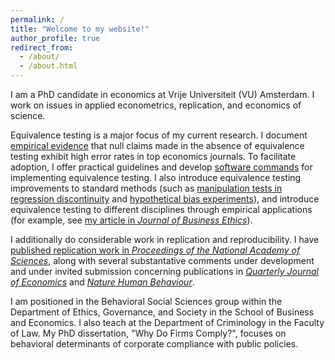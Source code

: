 ```yaml
---
permalink: /
title: "Welcome to my website!"
author_profile: true
redirect_from: 
  - /about/
  - /about.html
---
```


I am a PhD candidate in economics at Vrije Universiteit (VU) Amsterdam. I work on issues in applied econometrics, replication, and economics of science. 

Equivalence testing is a major focus of my current research. I document [empirical evidence](https://jack-fitzgerald.github.io/files/The_Need_for_Equivalence_Testing_in_Economics.pdf) that null claims made in the absence of equivalence testing exhibit high error rates in top economics journals. To facilitate adoption, I offer practical guidelines and develop [software commands](https://jack-fitzgerald.github.io/code/) for implementing equivalence testing. I also introduce equivalence testing improvements to standard methods (such as [manipulation tests in regression discontinuity](https://jack-fitzgerald.github.io/files/RDD_Equivalence.pdf) and [hypothetical bias experiments](https://jack-fitzgerald.github.io/files/Hypothetical_Bias.pdf)), and introduce equivalence testing to different disciplines through empirical applications (for example, see [my article in <i>Journal of Business Ethics</i>](https://doi.org/10.1007/s10551-024-05731-x)). 

I additionally do considerable work in replication and reproducibility. I have [published replication work in <i>Proceedings of the National Academy of Sciences</i>](https://jack-fitzgerald.github.io/files/RR24_Replication.pdf), along with several substantative comments under development and under invited submission concerning publications in [<i>Quarterly Journal of Economics</i>](https://jack-fitzgerald.github.io/files/MS23_Replication.pdf) and [<i>Nature Human Behaviour</i>](https://jack-fitzgerald.github.io/files/WEA23_Replication.pdf).

I am positioned in the Behavioral Social Sciences group within the Department of Ethics, Governance, and Society in the School of Business and Economics. I also teach at the Department of Criminology in the Faculty of Law. My PhD dissertation, "Why Do Firms Comply?", focuses on behavioral determinants of corporate compliance with public policies.
